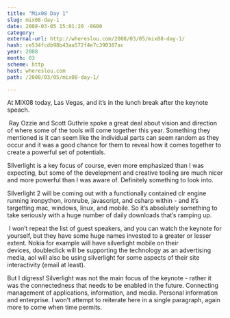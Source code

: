 ```yaml
---
title: "Mix08 Day 1"
slug: mix08-day-1
date: 2008-03-05 15:01:20 -0600
category: 
external-url: http://whereslou.com/2008/03/05/mix08-day-1/
hash: ce534fcdb98b43aa572f4e7c390387ac
year: 2008
month: 03
scheme: http
host: whereslou.com
path: /2008/03/05/mix08-day-1/

---
```


At MIX08 today, Las Vegas, and it’s in the lunch break after the keynote speach.

 Ray Ozzie and Scott Guthrie spoke a great deal about vision and direction of where some of the tools will come together this year. Something they mentioned is it can seem like the individual parts can seem random as they occur and it was a good chance for them to reveal how it comes together to create a powerful set of potentials.

Silverlight is a key focus of course, even more emphasized than I was expecting, but some of the develepment and creative tooling are much nicer and more powerful than I was aware of. Definitely something to look into.

Silverlight 2 will be coming out with a functionally contained clr engine running ironpython, ironrube, javascript, and csharp within - and it’s targetting mac, windows, linux, and mobile. So it’s absolutely something to take seriously with a huge number of daily downloads that’s ramping up.

 I won’t repeat the list of guest speakers, and you can watch the keynote for yourself, but they have some huge names invested to a greater or lesser extent. Nokia for example will have silverlight mobile on their devices, doubleclick will be supporting the technology as an advertising media, aol will also be using silverlight for some aspects of their site interactivity (email at least).

But I digress! Silverlight was not the main focus of the keynote - rather it was the connectedness that needs to be enabled in the future. Connecting management of applications, information, and media. Personal information and enterprise. I won’t attempt to reiterate here in a single paragraph, again more to come when time permits.

